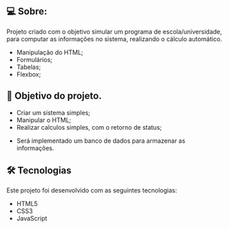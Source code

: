 ## 💻 Sobre:

Projeto criado com o objetivo simular um programa de escola/universidade, para computar as informações no sistema, realizando o cálculo automático.

- Manipulação do HTML;
- Formulários;
- Tabelas;
- Flexbox;


## 🚀 Objetivo do projeto.

- Criar um sistema simples;
- Manipular o HTML;
- Realizar calculos simples, com o retorno de status;

* Será implementado um banco de dados para armazenar as informações.


## 🛠 Tecnologias

Este projeto foi desenvolvido com as seguintes tecnologias:

- HTML5
- CSS3
- JavaScript
